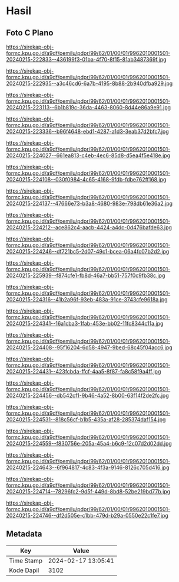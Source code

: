 # Hasil

## Foto C Plano

https://sirekap-obj-formc.kpu.go.id/a9df/pemilu/pdpr/99/62/01/00/01/9962010001501-20240215-222833--436199f3-01ba-4f70-8f15-81ab3487369f.jpg

https://sirekap-obj-formc.kpu.go.id/a9df/pemilu/pdpr/99/62/01/00/01/9962010001501-20240215-222935--a3c46cd6-6a7b-4195-8b88-2b940dfba929.jpg

https://sirekap-obj-formc.kpu.go.id/a9df/pemilu/pdpr/99/62/01/00/01/9962010001501-20240215-223113--6b1b819c-36da-4463-8060-8d44e86a9e91.jpg

https://sirekap-obj-formc.kpu.go.id/a9df/pemilu/pdpr/99/62/01/00/01/9962010001501-20240215-223336--b96f4648-ebd1-4287-a1d3-3eab37d2bfc7.jpg

https://sirekap-obj-formc.kpu.go.id/a9df/pemilu/pdpr/99/62/01/00/01/9962010001501-20240215-224027--661ea813-c4eb-4ec6-85d8-d5ea4f5e418e.jpg

https://sirekap-obj-formc.kpu.go.id/a9df/pemilu/pdpr/99/62/01/00/01/9962010001501-20240215-224108--030f0984-4c65-4168-9fdb-fdbe762ff168.jpg

https://sirekap-obj-formc.kpu.go.id/a9df/pemilu/pdpr/99/62/01/00/01/9962010001501-20240215-224137--47666e73-b3a8-4680-983e-798db61e36a2.jpg

https://sirekap-obj-formc.kpu.go.id/a9df/pemilu/pdpr/99/62/01/00/01/9962010001501-20240215-224212--ace862c4-aacb-4424-a4dc-0d476bafde63.jpg

https://sirekap-obj-formc.kpu.go.id/a9df/pemilu/pdpr/99/62/01/00/01/9962010001501-20240215-224246--df721bc5-2d07-49c1-bcea-06a4fc07b2d2.jpg

https://sirekap-obj-formc.kpu.go.id/a9df/pemilu/pdpr/99/62/01/00/01/9962010001501-20240215-225939--f874cfe1-fb8d-46a7-bb51-757f0c9fb38c.jpg

https://sirekap-obj-formc.kpu.go.id/a9df/pemilu/pdpr/99/62/01/00/01/9962010001501-20240215-224316--41b2a96f-93eb-483a-91ce-3743cfe9618a.jpg

https://sirekap-obj-formc.kpu.go.id/a9df/pemilu/pdpr/99/62/01/00/01/9962010001501-20240215-224341--16a1cba3-1fab-453e-bb02-11fc8344c11a.jpg

https://sirekap-obj-formc.kpu.go.id/a9df/pemilu/pdpr/99/62/01/00/01/9962010001501-20240215-224408--95f16204-6d58-4947-9bed-68c45f04acc6.jpg

https://sirekap-obj-formc.kpu.go.id/a9df/pemilu/pdpr/99/62/01/00/01/9962010001501-20240215-224431--423fcbda-ffcf-4aa5-8f87-fa8c58f9a4ff.jpg

https://sirekap-obj-formc.kpu.go.id/a9df/pemilu/pdpr/99/62/01/00/01/9962010001501-20240215-224456--db542cf1-9b46-4a52-8b00-63f14f2de2fc.jpg

https://sirekap-obj-formc.kpu.go.id/a9df/pemilu/pdpr/99/62/01/00/01/9962010001501-20240215-224531--818c56cf-b1b5-435a-af28-285374daf154.jpg

https://sirekap-obj-formc.kpu.go.id/a9df/pemilu/pdpr/99/62/01/00/01/9962010001501-20240215-224559--f830756e-205a-45a4-b6c9-12c07d2d02dd.jpg

https://sirekap-obj-formc.kpu.go.id/a9df/pemilu/pdpr/99/62/01/00/01/9962010001501-20240215-224643--6f964817-4c83-4f3a-9146-8126c705d416.jpg

https://sirekap-obj-formc.kpu.go.id/a9df/pemilu/pdpr/99/62/01/00/01/9962010001501-20240215-224714--78296fc2-9d5f-449d-8bd8-52be219bd77b.jpg

https://sirekap-obj-formc.kpu.go.id/a9df/pemilu/pdpr/99/62/01/00/01/9962010001501-20240215-224746--df2d505e-c1bb-479d-b29a-0550e22c1fe7.jpg


## Metadata

| Key        | Value               |
| ---------- | ------------------- |
| Time Stamp | 2024-02-17 13:05:41 |
| Kode Dapil | 3102                |



